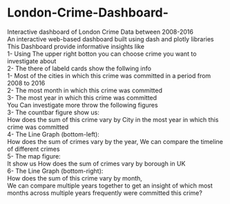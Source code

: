 # London-Crime-Dashboard-
Interactive dashboard of London Crime Data between 2008-2016  <br>
An interactive web-based dashboard built using dash and plotly libraries  <br>
This Dashboard provide informative insights like  <br>
1- Using The upper right botton you can choose crime you want to investigate about  <br>
2- The there of labeld cards show the follwing info  <br>
   1- Most of the cities in which this crime was committed in a period from 2008 to 2016 <br>
   2- The most month in which this crime was committed <br>
   3- The most year in which this crime was committed <br>
You Can investigate more throw the following figures  <br>
3- The countbar figure show us: <br>
   How does the sum of this crime vary by City in the most year in which this crime was committed <br>
4- The Line Graph (bottom-left): <br>
   How does the sum of crimes vary by the year, We can compare the timeline of different crimes <br>
5- The map figure: <br>
   It show us How does the sum of crimes vary by borough in UK  <br>
6- The Line Graph (bottom-right): <br>
   How does the sum of this crime vary by month,  <br>
   We can compare multiple years together to get an insight of which most months across multiple years frequently were committed this crime? <br>
